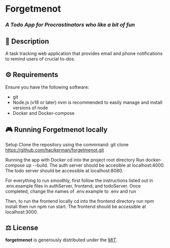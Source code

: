 # Forgetmenot

### *A Todo App for Procrastinators who like a bit of fun*

## 📄 Description
A task tracking web application that provides email and phone notifications to remind users of crucial to-dos.


## ⚙️ Requirements
Ensure you have the following software:
* git
* Node.js (v18 or later)
nvm is recommended to easily manage and install versions of node
* Docker and Docker-compose


## 🎮 Running Forgetmenot locally
Setup
Clone the repository using the commmand: git clone https://github.com/hacjkerman/forgetmenot.git

Running the app with Docker
cd into the project root directory
Run docker-compose up --build. The auth server should be accesible at localhost:4000. The todo server should be accessible at localhost:8080.

For everything to run smoothly, first follow the instructions listed out in .env.example files in authServer, frontend, and todoServer. 
Once completed, change the names of .env.example to .env and run

Then, to run the frontend locally
cd into the frontend directory
run npm install
then run npm run start.
The frontend should be accessible at localhost:3000.



## ⚖️ License

**forgetmenot** is generously distributed under the *[MIT](https://opensource.org/licenses/MIT)*.
